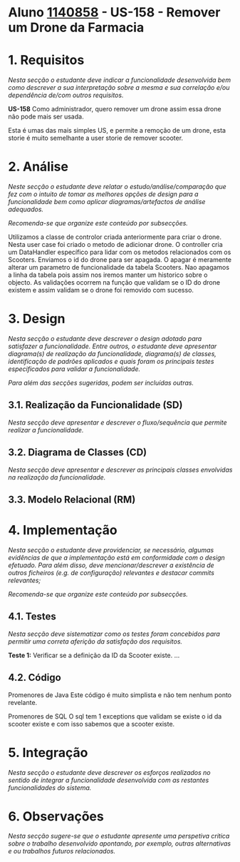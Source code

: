 # **Aluno [1140858](../)** - US-158 - Remover um Drone da Farmacia

# 1. Requisitos

_Nesta secção o estudante deve indicar a funcionalidade desenvolvida bem como descrever a sua interpretação sobre a mesma e sua correlação e/ou dependência de/com outros requisitos._

**US-158** Como administrador, quero remover um drone assim essa drone não pode mais ser usada.

Esta é umas das mais simples US, e permite a remoção de um drone, esta storie é muito semelhante a user storie de remover scooter.

# 2. Análise

_Neste secção o estudante deve relatar o estudo/análise/comparação que fez com o intuito de tomar as melhores opções de design para a funcionalidade bem como aplicar diagramas/artefactos de análise adequados._

_Recomenda-se que organize este conteúdo por subsecções._

Utilizamos a classe de controlor criada anteriormente para criar o drone.
Nesta user case foi criado o metodo de adicionar drone.
O controller cria um DataHandler específico para lidar com os metodos relacionados com os Scooters.
Enviamos o id do drone para ser apagada. O apagar é meramente alterar um parametro de funcionalidade da tabela Scooters.
Nao apagamos a linha da tabela pois assim nos iremos manter um historico sobre o objecto.
As validações ocorrem na função que validam se o ID do drone existem e assim validam se o drone foi removido com sucesso.

# 3. Design

_Nesta secção o estudante deve descrever o design adotado para satisfazer a funcionalidade. Entre outros, o estudante deve apresentar diagrama(s) de realização da funcionalidade, diagrama(s) de classes, identificação de padrões aplicados e quais foram os principais testes especificados para validar a funcionalidade._

_Para além das secções sugeridas, podem ser incluídas outras._

## 3.1. Realização da Funcionalidade (SD)

_Nesta secção deve apresentar e descrever o fluxo/sequência que permite realizar a funcionalidade._


## 3.2. Diagrama de Classes (CD)

_Nesta secção deve apresentar e descrever as principais classes envolvidas na realização da funcionalidade._

## 3.3. Modelo Relacional (RM)


# 4. Implementação

_Nesta secção o estudante deve providenciar, se necessário, algumas evidências de que a implementação está em conformidade com o design efetuado. Para além disso, deve mencionar/descrever a existência de outros ficheiros (e.g. de configuração) relevantes e destacar commits relevantes;_

_Recomenda-se que organize este conteúdo por subsecções._

## 4.1. Testes

_Nesta secção deve sistematizar como os testes foram concebidos para permitir uma correta aferição da satisfação dos requisitos._

**Teste 1:** Verificar se a definição da ID da Scooter existe.
    ...

## 4.2. Código
Promenores de Java
Este código é muito simplista e não tem nenhum ponto revelante.

Promenores de SQL
O sql tem 1 exceptions que validam se existe o id da scooter existe e com isso sabemos que a scooter existe.

# 5. Integração

_Nesta secção o estudante deve descrever os esforços realizados no sentido de integrar a funcionalidade desenvolvida com as restantes funcionalidades do sistema._

# 6. Observações

_Nesta secção sugere-se que o estudante apresente uma perspetiva critica sobre o trabalho desenvolvido apontando, por exemplo, outras alternativas e ou trabalhos futuros relacionados._
